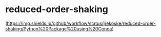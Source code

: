 # reduced-order-shaking

(https://img.shields.io/github/workflow/status/jrekoske/reduced-order-shaking/Python%20Package%20using%20Conda)
